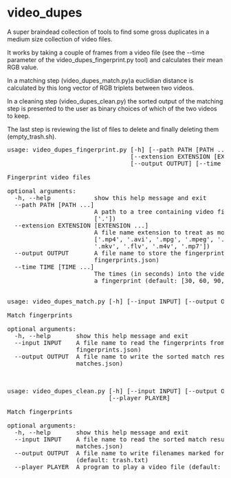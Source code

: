 # video_dupes

A super braindead collection of tools to find some gross duplicates in a medium size
collection of video files.

It works by taking a couple of frames from a video file (see the --time parameter
of the video_dupes_fingerprint.py tool) and calculates their mean RGB value.

In a matching step (video_dupes_match.py)a euclidian distance is calculated by this long vector
of RGB triplets between two videos.

In a cleaning step (video_dupes_clean.py) the sorted output of the matching step is presented to the
user as binary choices of which of the two videos to keep.

The last step is reviewing the list of files to delete and finally 
deleting them (empty_trash.sh).

<pre>
usage: video_dupes_fingerprint.py [-h] [--path PATH [PATH ...]]
                                  [--extension EXTENSION [EXTENSION ...]]
                                  [--output OUTPUT] [--time TIME [TIME ...]]

Fingerprint video files

optional arguments:
  -h, --help            show this help message and exit
  --path PATH [PATH ...]
                        A path to a tree containing video files (default:
                        ['.'])
  --extension EXTENSION [EXTENSION ...]
                        A file name extension to treat as movie file (default:
                        ['.mp4', '.avi', '.mpg', '.mpeg', '.wmv', '.mov',
                        '.mkv', '.flv', '.m4v', '.mp7'])
  --output OUTPUT       A file name to store the fingerprints to (default:
                        fingerprints.json)
  --time TIME [TIME ...]
                        The times (in seconds) into the video where to produce
                        a fingerprint (default: [30, 60, 90, 120])


usage: video_dupes_match.py [-h] [--input INPUT] [--output OUTPUT]

Match fingerprints

optional arguments:
  -h, --help       show this help message and exit
  --input INPUT    A file name to read the fingerprints from (default:
                   fingerprints.json)
  --output OUTPUT  A file name to write the sorted match results to (default:
                   matches.json)



usage: video_dupes_clean.py [-h] [--input INPUT] [--output OUTPUT]
                            [--player PLAYER]

Match fingerprints

optional arguments:
  -h, --help       show this help message and exit
  --input INPUT    A file name to read the sorted match results from (default:
                   matches.json)
  --output OUTPUT  A file name to write filenames marked for deletion to
                   (default: trash.txt)
  --player PLAYER  A program to play a video file (default: mplayer)
</pre>
